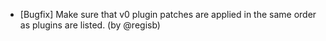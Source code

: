 - [Bugfix] Make sure that v0 plugin patches are applied in the same order as plugins are listed. (by @regisb)
